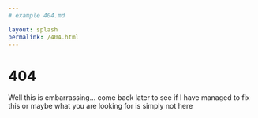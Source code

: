 ```yaml
---
# example 404.md

layout: splash
permalink: /404.html
---
```


# 404

Well this is embarrassing... come back later to see if I have managed to fix this or maybe what you are looking for is simply not here 